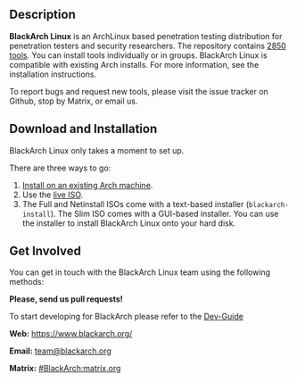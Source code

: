 ## Description

**BlackArch Linux** is an ArchLinux based penetration testing distribution for
penetration testers and security researchers. The repository contains
[2850 tools](https://www.blackarch.org/tools.html). You can install tools
individually or in groups. BlackArch Linux is compatible with existing Arch
installs. For more information, see the installation instructions.

To report bugs and request new tools, please visit the issue tracker on Github,
stop by Matrix, or email us.

## Download and Installation

BlackArch Linux only takes a moment to set up.

There are three ways to go:

1. [Install on an existing Arch machine](https://www.blackarch.org/downloads.html#install-repo).
2. Use the [live ISO](https://blackarch.org/downloads.html).
3. The Full and Netinstall ISOs come with a text-based installer
   (`blackarch-install`). The Slim ISO comes with a GUI-based installer.
   You can use the installer to install BlackArch Linux onto your hard disk.

## Get Involved

You can get in touch with the BlackArch Linux team using the following methods:

**Please, send us pull requests!**

To start developing for BlackArch please refer to the [Dev-Guide](./docs/HOWTO-DEV.md)

**Web:** https://www.blackarch.org/

**Email:** team@blackarch.org

**Matrix:** [#BlackArch:matrix.org](https://matrix.to/#/#BlackArch:matrix.org)
